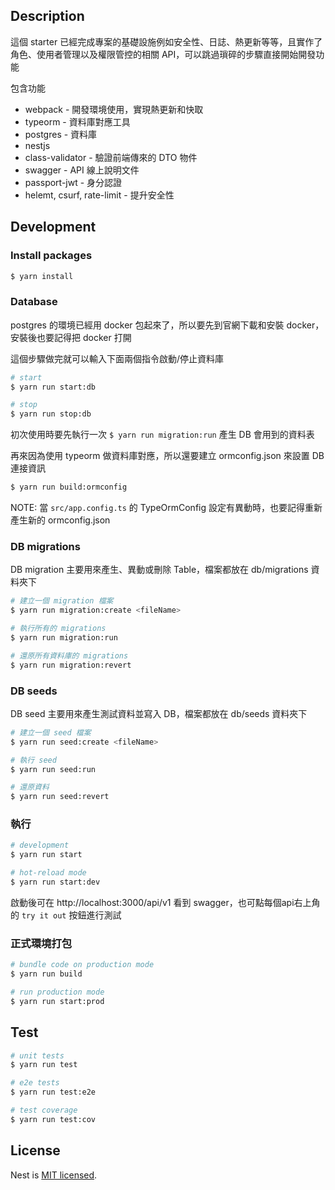 ## Description

這個 starter 已經完成專案的基礎設施例如安全性、日誌、熱更新等等，且實作了角色、使用者管理以及權限管控的相關 API，可以跳過瑣碎的步驟直接開始開發功能

包含功能

* webpack - 開發環境使用，實現熱更新和快取
* typeorm - 資料庫對應工具
* postgres - 資料庫
* nestjs
* class-validator - 驗證前端傳來的 DTO 物件
* swagger - API 線上說明文件
* passport-jwt - 身分認證
* helemt, csurf, rate-limit - 提升安全性

## Development

### Install packages

```bash
$ yarn install
```

### Database

postgres 的環境已經用 docker 包起來了，所以要先到官網下載和安裝 docker，安裝後也要記得把 docker 打開

這個步驟做完就可以輸入下面兩個指令啟動/停止資料庫

```bash
# start
$ yarn run start:db

# stop
$ yarn run stop:db
```

初次使用時要先執行一次 `$ yarn run migration:run` 產生 DB 會用到的資料表

再來因為使用 typeorm 做資料庫對應，所以還要建立 ormconfig.json 來設置 DB 連接資訊

```bash
$ yarn run build:ormconfig
```

NOTE: 當 `src/app.config.ts` 的 TypeOrmConfig 設定有異動時，也要記得重新產生新的 ormconfig.json

### DB migrations

DB migration 主要用來產生、異動或刪除 Table，檔案都放在 db/migrations 資料夾下

```bash
# 建立一個 migration 檔案
$ yarn run migration:create <fileName>

# 執行所有的 migrations
$ yarn run migration:run

# 還原所有資料庫的 migrations
$ yarn run migration:revert
```

### DB seeds

DB seed 主要用來產生測試資料並寫入 DB，檔案都放在 db/seeds 資料夾下

```bash
# 建立一個 seed 檔案
$ yarn run seed:create <fileName>

# 執行 seed
$ yarn run seed:run

# 還原資料
$ yarn run seed:revert
```

### 執行

```bash
# development
$ yarn run start

# hot-reload mode
$ yarn run start:dev
```

啟動後可在 http://localhost:3000/api/v1 看到 swagger，也可點每個api右上角的 `try it out` 按鈕進行測試

### 正式環境打包

```bash
# bundle code on production mode
$ yarn run build

# run production mode
$ yarn run start:prod
```

## Test

```bash
# unit tests
$ yarn run test

# e2e tests
$ yarn run test:e2e

# test coverage
$ yarn run test:cov
```

## License

Nest is [MIT licensed](LICENSE).
